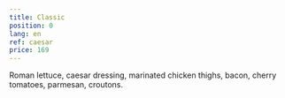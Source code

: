 ```yaml
---
title: Classic
position: 0
lang: en
ref: caesar
price: 169
---
```


Roman lettuce, caesar dressing, marinated chicken thighs, bacon, cherry tomatoes, parmesan, croutons.

